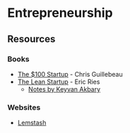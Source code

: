 # Entrepreneurship

## Resources

### Books

* [The $100 Startup](https://smile.amazon.co.uk/dp/0307951529) - Chris Guillebeau
* [The Lean Startup](https://theleanstartup.com/) - Eric Ries
  * [Notes by Keyvan Akbary](https://keyvanakbary.github.io/learning-notes/books/the-lean-startup/)

### Websites

* [Lemstash](https://www.lemstash.com/)

